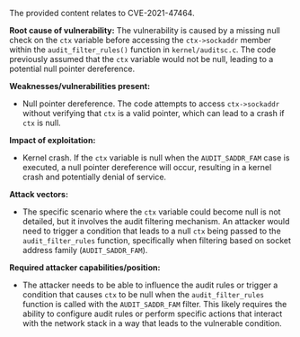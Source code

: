 The provided content relates to CVE-2021-47464.

**Root cause of vulnerability:**
The vulnerability is caused by a missing null check on the `ctx` variable before accessing the `ctx->sockaddr` member within the `audit_filter_rules()` function in `kernel/auditsc.c`. The code previously assumed that the `ctx` variable would not be null, leading to a potential null pointer dereference.

**Weaknesses/vulnerabilities present:**
- Null pointer dereference. The code attempts to access `ctx->sockaddr` without verifying that `ctx` is a valid pointer, which can lead to a crash if `ctx` is null.

**Impact of exploitation:**
- Kernel crash. If the `ctx` variable is null when the `AUDIT_SADDR_FAM` case is executed, a null pointer dereference will occur, resulting in a kernel crash and potentially denial of service.

**Attack vectors:**
- The specific scenario where the `ctx` variable could become null is not detailed, but it involves the audit filtering mechanism. An attacker would need to trigger a condition that leads to a null `ctx` being passed to the `audit_filter_rules` function, specifically when filtering based on socket address family (`AUDIT_SADDR_FAM`).

**Required attacker capabilities/position:**
- The attacker needs to be able to influence the audit rules or trigger a condition that causes `ctx` to be null when the `audit_filter_rules` function is called with the `AUDIT_SADDR_FAM` filter. This likely requires the ability to configure audit rules or perform specific actions that interact with the network stack in a way that leads to the vulnerable condition.